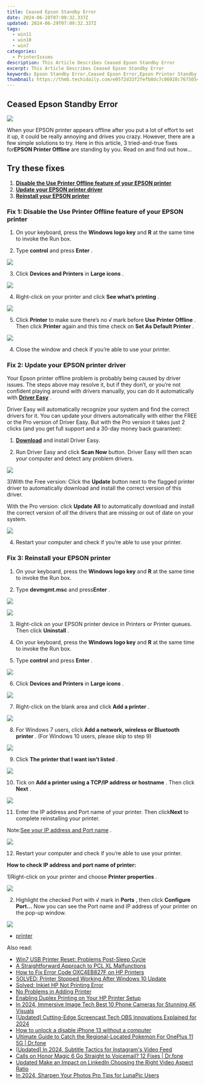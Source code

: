 ```yaml
---
title: Ceased Epson Standby Error
date: 2024-06-28T07:09:32.337Z
updated: 2024-06-29T07:09:32.337Z
tags:
  - win11
  - win10
  - win7
categories:
  - PrinterIssues
description: This Article Describes Ceased Epson Standby Error
excerpt: This Article Describes Ceased Epson Standby Error
keywords: Epson Standby Error,Ceased Epson Error,Epson Printer Standby Issue,How to Fix Epson Standby Error,Epson Printer Support,Stop Epson Standby Mode Error,Epson Standby Malfunction Solutions
thumbnail: https://thmb.techidaily.com/e05f2d33f2fefb8dc7c06028c76750542668dde0166f66e5a57d5c818d2809aa.jpg
---
```


## Ceased Epson Standby Error

![](https://images.drivereasy.com/wp-content/uploads/2017/05/5-13.jpg)

 When your EPSON printer appears offline after you put a lot of effort to set it up, it could be really annoying and drives you crazy. However, there are a few simple solutions to try. Here in this article, 3 tried-and-true fixes for**EPSON Printer Offline** are standing by you. Read on and find out how…

## Try these fixes

1. [**Disable the Use Printer Offline feature of your EPSON printer**](#Fix1)
2. **[Update your EPSON printer driver](#Fix2)**
3. **[Reinstall your EPSON printer](#h-fix-3)**

### Fix 1: Disable the Use Printer Offline feature of your EPSON printer

 1) On your keyboard, press the **Windows logo key**  and **R**  at the same time to invoke the Run box.

 2) Type **control**  and press **Enter**  .

![](https://images.drivereasy.com/wp-content/uploads/2017/10/img_59e5c170e3799.png)

 3) Click **Devices and Printers**  in **Large icons** .

![](https://images.drivereasy.com/wp-content/uploads/2017/10/img_59e5c1ac9662b.jpg)

 4) Right-click on your printer and click **See what’s printing** .

![](https://images.drivereasy.com/wp-content/uploads/2017/05/3-16.jpg)

 5) Click **Printer** to make sure there’s no √ mark before **Use Printer Offline** . Then click **Printer**  again and this time check on **Set As Default Printer** .

![](https://images.drivereasy.com/wp-content/uploads/2017/05/6.png)

4) Close the window and check if you’re able to use your printer.

### Fix 2: Update your EPSON printer driver

 Your Epson printer offline problem is probably being caused by driver issues. The steps above may resolve it, but if they don’t, or you’re not confident playing around with drivers manually,  you can do it automatically with **[Driver Easy](https://tools.techidaily.com/drivereasy/download/)**  .

 Driver Easy will automatically recognize your system and find the correct drivers for it. You can update your drivers automatically with either the FREE or the Pro version of Driver Easy. But with the Pro version it takes just 2 clicks (and you get full support and a 30-day money back guarantee):

 1) **[Download](https://tools.techidaily.com/drivereasy/download/)**   and install Driver Easy.

 2) Run Driver Easy and click **Scan Now**   button. Driver Easy will then scan your computer and detect any problem drivers.

![](https://images.drivereasy.com/wp-content/uploads/2017/05/SCAN.jpg)

3)With the Free version: Click the **Update**  button next to the flagged printer driver to automatically download and install the correct version of this driver.

With the Pro version: click **Update All**  to automatically download and install the correct version of _all_  the drivers that are missing or out of date on your system.

![](https://images.drivereasy.com/wp-content/uploads/2017/05/17.jpg)

 4) Restart your computer and check if you’re able to use your printer.

### Fix 3: Reinstall your EPSON printer

 1) On your keyboard, press the **Windows logo key** and **R**  at the same time to invoke the Run box.

 2) Type **devmgmt.msc**  and press**Enter** .

![](https://images.drivereasy.com/wp-content/uploads/2017/10/img_59e5c325e1705.png)

![](https://images.drivereasy.com/wp-content/uploads/2017/05/7.png)

 3) Right-click on your EPSON printer device in Printers or Printer queues. Then click **Uninstall** .  
  
 4) On your keyboard, press the **Windows logo key** and **R**  at the same time to invoke the Run box.

 5) Type **control**  and press **Enter**  .

![](https://images.drivereasy.com/wp-content/uploads/2017/10/img_59e5c170e3799.png)

 6) Click **Devices and Printers**  in **Large icons** .

![](https://images.drivereasy.com/wp-content/uploads/2017/10/img_59e5c1ac9662b.jpg)

 7) Right-click on the blank area and click **Add a printer** .

![](https://images.drivereasy.com/wp-content/uploads/2017/10/img_59e5c7442faf0.png)

 8) For Windows 7 users, click   **Add a network, wireless or Bluetooth printer** .
 (For Windows 10 users, please skip to step 9)

![](https://images.drivereasy.com/wp-content/uploads/2017/05/9-9.jpg)

 9) Click **The printer that I want isn’t listed** .

![](https://images.drivereasy.com/wp-content/uploads/2017/10/img_59e5c7d426e87.png)

 10) Tick on **Add a printer using a TCP/IP address or hostname** . Then click **Next** .

![](https://images.drivereasy.com/wp-content/uploads/2017/10/img_59e5c7f50fd88.png)

 11) Enter the IP address and Port name of your printer. Then click**Next** to complete reinstalling your printer.

 Note:[See your IP address and Port name](#IP) .

![](https://images.drivereasy.com/wp-content/uploads/2017/10/img_59e5c822a0881.png)

 12) Restart your computer and check if you’re able to use your printer.

**How to check IP address and port name of printer:**

 1)Right-click on your printer and choose **Printer properties** .

![](https://images.drivereasy.com/wp-content/uploads/2017/05/1-3.png)

 2) Highlight the checked Port with √ mark in **Ports** , then click **Configure Port…**
 Now you can see the Port name and IP address of your printer on the pop-up window.

![](https://images.drivereasy.com/wp-content/uploads/2017/05/13.png)

* [printer](https://tools.techidaily.com/drivereasy/download/)

<ins class="adsbygoogle"
     style="display:block"
     data-ad-format="autorelaxed"
     data-ad-client="ca-pub-7571918770474297"
     data-ad-slot="1223367746"></ins>



<ins class="adsbygoogle"
     style="display:block"
     data-ad-client="ca-pub-7571918770474297"
     data-ad-slot="8358498916"
     data-ad-format="auto"
     data-full-width-responsive="true"></ins>

<span class="atpl-alsoreadstyle">Also read:</span>
<div><ul>
<li><a href="https://printer-issues.techidaily.com/win7-usb-printer-reset-problems-post-sleep-cycle/"><u>Win7 USB Printer Reset: Problems Post-Sleep Cycle</u></a></li>
<li><a href="https://printer-issues.techidaily.com/a-straightforward-approach-to-pcl-xl-malfunctions/"><u>A Straightforward Approach to PCL XL Malfunctions</u></a></li>
<li><a href="https://printer-issues.techidaily.com/how-to-fix-error-code-oxc4eb827f-on-hp-printers/"><u>How to Fix Error Code OXC4EB827F on HP Printers</u></a></li>
<li><a href="https://printer-issues.techidaily.com/solved-printer-stopped-working-after-windows-10-update/"><u>SOLVED: Printer Stopped Working After Windows 10 Update</u></a></li>
<li><a href="https://printer-issues.techidaily.com/solved-inkjet-hp-not-printing-error/"><u>Solved: Inkjet HP Not Printing Error</u></a></li>
<li><a href="https://printer-issues.techidaily.com/no-problems-in-adding-printer/"><u>No Problems in Adding Printer</u></a></li>
<li><a href="https://printer-issues.techidaily.com/enabling-duplex-printing-on-your-hp-printer-setup/"><u>Enabling Duplex Printing on Your HP Printer Setup</u></a></li>
<li><a href="https://some-knowledge.techidaily.com/in-2024-immersive-image-tech-best-10-phone-cameras-for-stunning-4k-visuals/"><u>In 2024, Immersive Image Tech  Best 10 Phone Cameras for Stunning 4K Visuals</u></a></li>
<li><a href="https://digital-screen-recording.techidaily.com/updated-cutting-edge-screencast-tech-obs-innovations-explained-for-2024/"><u>[Updated] Cutting-Edge Screencast Tech  OBS Innovations Explained for 2024</u></a></li>
<li><a href="https://review-topics.techidaily.com/how-to-unlock-a-disable-iphone-13-without-a-computer-by-drfone-ios-unlock-ios-unlock/"><u>How to unlock a disable iPhone 13 without a computer</u></a></li>
<li><a href="https://android-pokemon-go.techidaily.com/ultimate-guide-to-catch-the-regional-located-pokemon-for-oneplus-11-5g-drfone-by-drfone-virtual-android/"><u>Ultimate Guide to Catch the Regional-Located Pokemon For OnePlus 11 5G | Dr.fone</u></a></li>
<li><a href="https://instagram-video-recordings.techidaily.com/updated-in-2024-subtitle-tactics-for-instagrams-video-feed/"><u>[Updated] In 2024, Subtitle Tactics for Instagram's Video Feed</u></a></li>
<li><a href="https://howto.techidaily.com/calls-on-honor-magic-6-go-straight-to-voicemail-12-fixes-drfone-by-drfone-fix-android-problems-fix-android-problems/"><u>Calls on Honor Magic 6 Go Straight to Voicemail? 12 Fixes | Dr.fone</u></a></li>
<li><a href="https://video-ai-editor.techidaily.com/updated-make-an-impact-on-linkedin-choosing-the-right-video-aspect-ratio/"><u>Updated Make an Impact on LinkedIn Choosing the Right Video Aspect Ratio</u></a></li>
<li><a href="https://extra-approaches.techidaily.com/in-2024-sharpen-your-photos-pro-tips-for-lunapic-users/"><u>In 2024, Sharpen Your Photos  Pro Tips for LunaPic Users</u></a></li>
</ul></div>
